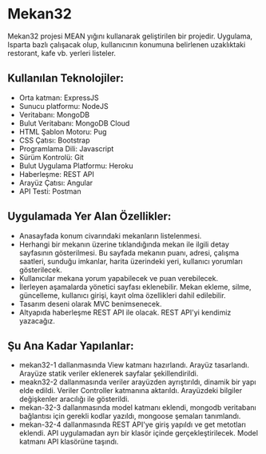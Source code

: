 # Mekan32
Mekan32 projesi MEAN yığını kullanarak geliştirilen bir projedir. Uygulama, Isparta bazlı çalışacak olup, kullanıcının konumuna belirlenen uzaklıktaki restorant, kafe vb. yerleri listeler.

## Kullanılan Teknolojiler:
* Orta katman: ExpressJS
* Sunucu platformu: NodeJS
* Veritabanı: MongoDB
* Bulut Veritabanı: MongoDB Cloud
* HTML Şablon Motoru: Pug
* CSS Çatısı: Bootstrap
* Programlama Dili: Javascript
* Sürüm Kontrolü: Git
* Bulut Uygulama Platformu: Heroku
* Haberleşme: REST API
* Arayüz Çatısı: Angular
* API Testi: Postman

## Uygulamada Yer Alan Özellikler:
* Anasayfada konum civarındaki mekanların listelenmesi.
* Herhangi bir mekanın üzerine tıklandığında mekan ile ilgili detay sayfasının gösterilmesi. Bu sayfada mekanın puanı, adresi, çalışma saatleri, sunduğu imkanlar, harita üzerindeki yeri, kullanıcı yorumları gösterilecek.
* Kullanıcılar mekana yorum yapabilecek ve puan verebilecek.
* İlerleyen aşamalarda yönetici sayfası eklenebilir. Mekan ekleme, silme, güncelleme, kullanıcı girişi, kayıt olma özellikleri dahil edilebilir.
* Tasarım deseni olarak MVC benimsenecek.
* Altyapıda haberleşme REST API ile olacak. REST API'yi kendimiz yazacağız.

## Şu Ana Kadar Yapılanlar:
* mekan32-1 dallanmasında View katmanı hazırlandı. Arayüz tasarlandı. Arayüze statik veriler eklenerek sayfalar şekillendirildi.
* meakn32-2 dallanmasında veriler arayüzden ayrıştırıldı, dinamik bir yapı elde edildi. Veriler Controller katmanına aktarıldı. Arayüzdeki bilgiler değişkenler aracılığı ile gösterildi.
* mekan-32-3 dallanmasında model katmanı eklendi, mongodb veritabanı bağlantısı için gerekli kodlar yazıldı, mongoose şemaları tanımlandı.
* mekan-32-4 dallanmasında REST API'ye giriş yapıldı ve get metotları eklendi. API uygulamadan ayrı bir klasör içinde gerçekleştirilecek. Model katmanı API klasörüne taşındı.

